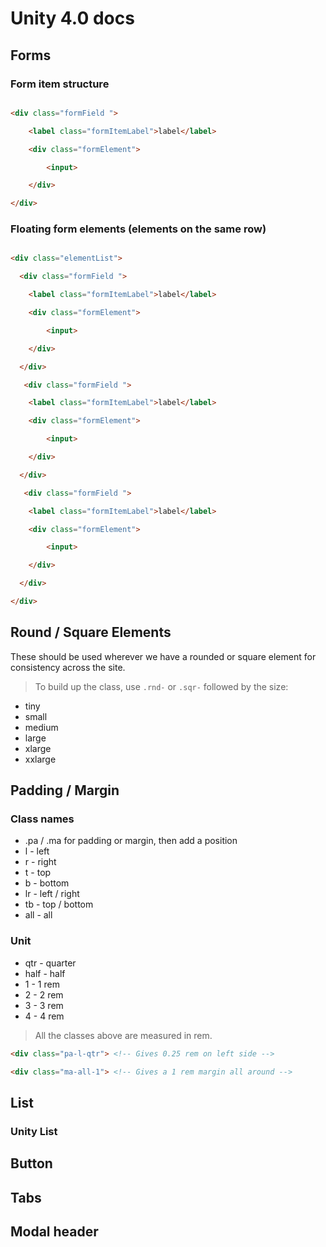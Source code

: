 # Unity 4.0 docs

## Forms

### Form item structure

```html 

<div class="formField "> 

    <label class="formItemLabel">label</label>

    <div class="formElement">

        <input>

    </div>

</div>

```
### Floating form elements (elements on the same row)

```html 

<div class="elementList">

  <div class="formField "> 

    <label class="formItemLabel">label</label>

    <div class="formElement">

        <input>

    </div>

  </div>

   <div class="formField "> 

    <label class="formItemLabel">label</label>

    <div class="formElement">

        <input>

    </div>

  </div>

   <div class="formField "> 

    <label class="formItemLabel">label</label>

    <div class="formElement">

        <input>

    </div>

  </div>

</div>

```

## Round / Square Elements

These should be used wherever we have a rounded or square element for consistency across the site.

> To build up the class, use ```.rnd-``` or ```.sqr-``` followed by the size:

* tiny
* small
* medium
* large
* xlarge
* xxlarge

## Padding / Margin

### Class names

* .pa / .ma for padding or margin, then add a position
* l - left
* r - right
* t - top
* b - bottom
* lr - left / right
* tb - top / bottom
* all - all

### Unit

* qtr - quarter
* half - half
* 1 - 1 rem
* 2 - 2 rem
* 3 - 3 rem
* 4 - 4 rem

> All the classes above are measured in rem.

```html
<div class="pa-l-qtr"> <!-- Gives 0.25 rem on left side -->

<div class="ma-all-1"> <!-- Gives a 1 rem margin all around -->
```

## List

### Unity List

## Button

## Tabs

## Modal header
